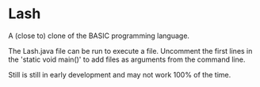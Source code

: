 # Lash
A (close to) clone of the BASIC programming language.

The Lash.java file can be run to execute a file. Uncomment the first lines in the 'static void main()' to add files as arguments from the command line.

Still is still in early development and may not work 100% of the time.
